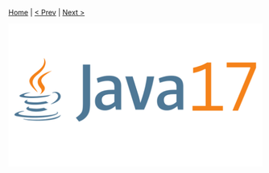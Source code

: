 [Home](../../Readme.md) | [< Prev](03ShorterCodeHasLessBugs.md) | [Next >](../../Readme.md)

![image](java17.png)